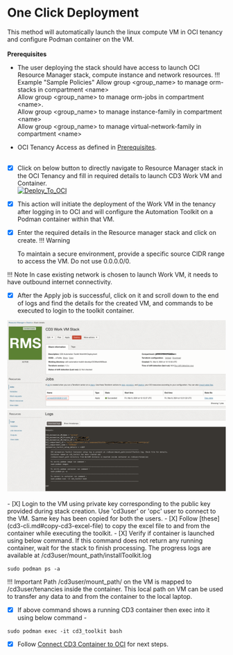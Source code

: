 # **One Click Deployment**

This method will automatically launch the linux compute VM in OCI tenancy and configure Podman container on the VM.
<br><br>
**Prerequisites**

* The user deploying the stack should have access to launch OCI Resource Manager stack, compute instance and network resources.
!!! Example "Sample Policies"
    Allow group <group_name\> to manage orm-stacks in compartment <name\>  <br>
    Allow group <group_name\> to manage orm-jobs in compartment <name\>. <br>
    Allow group <group_name\> to manage instance-family in compartment <name\> <br>
    Allow group <group_name\> to manage virtual-network-family in compartment <name\> <br>
    
    
    
* OCI Tenancy Access as defined in [Prerequisites](prerequisites.md).
<br><br>

- [x] Click on below button to directly navigate to Resource Manager stack in the OCI Tenancy and fill in required details to launch CD3 Work VM and Container.<br>
[![Deploy_To_OCI](https://oci-resourcemanager-plugin.plugins.oci.oraclecloud.com/latest/deploy-to-oracle-cloud.svg)](https://cloud.oracle.com/resourcemanager/stacks/create?zipUrl=https://github.com/oracle-devrel/cd3-automation-toolkit/archive/refs/heads/main.zip)

- [x] This action will initiate the deployment of the Work VM in the tenancy after logging in to OCI and will configure the Automation Toolkit on a Podman container within that VM. 

- [x] Enter the required details in the Resource manager stack and click on create.
!!! Warning

    To maintain a secure environment, provide a specific source CIDR range to access the VM. Do not use 0.0.0.0/0.

!!! Note
    In case existing network is chosen to launch Work VM, it needs to have outbound internet connectivity.

- [x] After the Apply job is successful, click on it and scroll down to the end of logs and find the details for the created VM, and commands to be executed to login to the toolkit container.<br>
<img width="1124" src="../images/launch-from-stack-1.png">
<img width="1124" src="../images/launch-from-stack-2.png">
<br><br>
- [X] Login to the VM using private key corresponding to the public key provided during stack creation. Use 'cd3user' or 'opc' user to connect to the VM. Same key has been copied for both the users.
- [X] Follow [these](cd3-cli.md#copy-cd3-excel-file) to copy the excel file to and from the container while executing the toolkit.
- [X] Verify if container is launched using below command. If this command does not return any running container, wait for the stack to finish processing. The progress logs are available at /cd3user/mount_path/installToolkit.log

```
sudo podman ps -a
```
!!! Important
    Path /cd3user/mount_path/ on the VM is mapped to /cd3user/tenancies inside the container. This local path on VM can be used to transfer any data to and from the container to the local laptop.
    

- [X] If above command shows a running CD3 container then exec into it using below command - 

```
sudo podman exec -it cd3_toolkit bash
```

- [X] Follow [Connect CD3 Container to OCI](connect-container-to-oci-tenancy.md) for next steps. 
